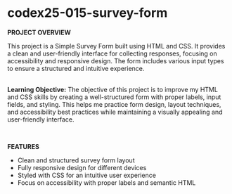 # codex25-015-survey-form

<p><strong>PROJECT OVERVIEW</strong></p>
This project is a Simple Survey Form built using HTML and CSS. It provides a clean and user-friendly interface for collecting responses, focusing on accessibility and responsive design. The form includes various input types to ensure a structured and intuitive experience.
<br><br>
<p><strong>Learning Objective:</strong> The objective of this project is to improve my HTML and CSS skills by creating a well-structured form with proper labels, input fields, and styling. This helps me practice form design, layout techniques, and accessibility best practices while maintaining a visually appealing and user-friendly interface.</p>
<br>
<p><strong>FEATURES</strong></p>
<ul>
  <li>Clean and structured survey form layout</li>
  <li>Fully responsive design for different devices</li>
  <li>Styled with CSS for an intuitive user experience</li>
  <li>Focus on accessibility with proper labels and semantic HTML</li>
</ul>
